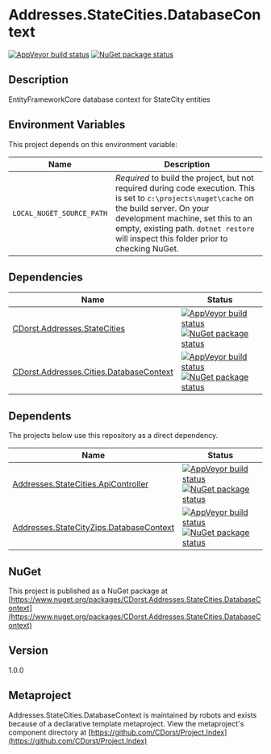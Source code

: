# Addresses.StateCities.DatabaseContext

[![AppVeyor build status](https://img.shields.io/appveyor/ci/cdorst/addresses-statecities-databasecontext.svg?label=AppVeyor&style=for-the-badge)](https://ci.appveyor.com/project/cdorst/addresses-statecities-databasecontext)
[![NuGet package status](https://img.shields.io/nuget/v/CDorst.Addresses.StateCities.DatabaseContext.svg?label=NuGet&style=for-the-badge)](https://www.nuget.org/packages/CDorst.Addresses.StateCities.DatabaseContext)

## Description

EntityFrameworkCore database context for StateCity entities

## Environment Variables

This project depends on this environment variable:

Name | Description
---- | -----------
`LOCAL_NUGET_SOURCE_PATH` | *Required* to build the project, but not required during code execution. This is set to `c:\projects\nuget\cache` on the build server. On your development machine, set this to an empty, existing path. `dotnet restore` will inspect this folder prior to checking NuGet.

## Dependencies

Name | Status
---- | ------
[CDorst.Addresses.StateCities](https://github.com/CDorst/Addresses.StateCities) | [![AppVeyor build status](https://img.shields.io/appveyor/ci/cdorst/addresses-statecities.svg?label=AppVeyor&style=flat-square)](https://ci.appveyor.com/project/cdorst/addresses-statecities) [![NuGet package status](https://img.shields.io/nuget/v/CDorst.Addresses.StateCities.svg?label=NuGet&style=flat-square)](https://www.nuget.org/packages/CDorst.Addresses.StateCities)
[CDorst.Addresses.Cities.DatabaseContext](https://github.com/CDorst/Addresses.Cities.DatabaseContext) | [![AppVeyor build status](https://img.shields.io/appveyor/ci/cdorst/addresses-cities-databasecontext.svg?label=AppVeyor&style=flat-square)](https://ci.appveyor.com/project/cdorst/addresses-cities-databasecontext) [![NuGet package status](https://img.shields.io/nuget/v/CDorst.Addresses.Cities.DatabaseContext.svg?label=NuGet&style=flat-square)](https://www.nuget.org/packages/CDorst.Addresses.Cities.DatabaseContext)

## Dependents

The projects below use this repository as a direct dependency.

Name | Status
---- | ------
[Addresses.StateCities.ApiController](https://github.com/CDorst/Addresses.StateCities.ApiController) | [![AppVeyor build status](https://img.shields.io/appveyor/ci/cdorst/addresses-statecities-apicontroller.svg?label=AppVeyor&style=flat-square)](https://ci.appveyor.com/project/cdorst/addresses-statecities-apicontroller) [![NuGet package status](https://img.shields.io/nuget/v/CDorst.Addresses.StateCities.ApiController.svg?label=NuGet&style=flat-square)](https://www.nuget.org/packages/CDorst.Addresses.StateCities.ApiController)
[Addresses.StateCityZips.DatabaseContext](https://github.com/CDorst/Addresses.StateCityZips.DatabaseContext) | [![AppVeyor build status](https://img.shields.io/appveyor/ci/cdorst/addresses-statecityzips-databasecontext.svg?label=AppVeyor&style=flat-square)](https://ci.appveyor.com/project/cdorst/addresses-statecityzips-databasecontext) [![NuGet package status](https://img.shields.io/nuget/v/CDorst.Addresses.StateCityZips.DatabaseContext.svg?label=NuGet&style=flat-square)](https://www.nuget.org/packages/CDorst.Addresses.StateCityZips.DatabaseContext)

## NuGet


This project is published as a NuGet package at [https://www.nuget.org/packages/CDorst.Addresses.StateCities.DatabaseContext](https://www.nuget.org/packages/CDorst.Addresses.StateCities.DatabaseContext)

## Version

1.0.0

## Metaproject

Addresses.StateCities.DatabaseContext is maintained by robots and exists because of a declarative template metaproject. View the metaproject's component directory at [https://github.com/CDorst/Project.Index](https://github.com/CDorst/Project.Index)

